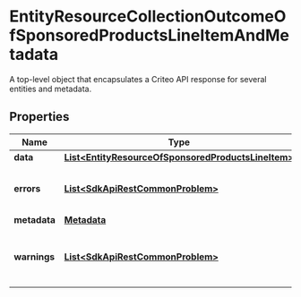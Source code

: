 

# EntityResourceCollectionOutcomeOfSponsoredProductsLineItemAndMetadata

A top-level object that encapsulates a Criteo API response for several entities and metadata.

## Properties

| Name | Type | Description | Notes |
|------------ | ------------- | ------------- | -------------|
|**data** | [**List&lt;EntityResourceOfSponsoredProductsLineItem&gt;**](EntityResourceOfSponsoredProductsLineItem.md) |  |  [optional] |
|**errors** | [**List&lt;SdkApiRestCommonProblem&gt;**](SdkApiRestCommonProblem.md) | Errors that occured during this call. |  [optional] [readonly] |
|**metadata** | [**Metadata**](Metadata.md) |  |  [optional] |
|**warnings** | [**List&lt;SdkApiRestCommonProblem&gt;**](SdkApiRestCommonProblem.md) | Warnings that occured during this call. |  [optional] [readonly] |



